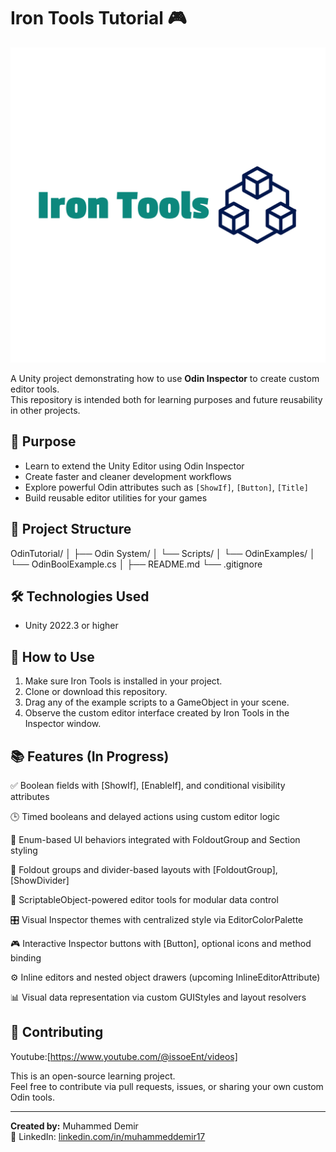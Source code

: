 # Iron Tools Tutorial 🎮

![IronTools Logo](docs/iron-Tools-logo.png)

A Unity project demonstrating how to use **Odin Inspector** to create custom editor tools.  
This repository is intended both for learning purposes and future reusability in other projects.

## 🎯 Purpose

- Learn to extend the Unity Editor using Odin Inspector  
- Create faster and cleaner development workflows  
- Explore powerful Odin attributes such as `[ShowIf]`, `[Button]`, `[Title]`  
- Build reusable editor utilities for your games  

## 📁 Project Structure
OdinTutorial/
│
├── Odin System/
│ └── Scripts/
│ └── OdinExamples/
│ └── OdinBoolExample.cs
│
├── README.md
└── .gitignore


## 🛠 Technologies Used

- Unity 2022.3 or higher  

## 🚀 How to Use

1. Make sure Iron Tools is installed in your project.  
2. Clone or download this repository.  
3. Drag any of the example scripts to a GameObject in your scene.  
4. Observe the custom editor interface created by Iron Tools in the Inspector window.

## 📚 Features (In Progress)
✅ Boolean fields with [ShowIf], [EnableIf], and conditional visibility attributes

🕒 Timed booleans and delayed actions using custom editor logic

🧩 Enum-based UI behaviors integrated with FoldoutGroup and Section styling

📂 Foldout groups and divider-based layouts with [FoldoutGroup], [ShowDivider]

🧠 ScriptableObject-powered editor tools for modular data control

🎛️ Visual Inspector themes with centralized style via EditorColorPalette

🎮 Interactive Inspector buttons with [Button], optional icons and method binding

⚙️ Inline editors and nested object drawers (upcoming InlineEditorAttribute)

📊 Visual data representation via custom GUIStyles and layout resolvers

## 🤝 Contributing

Youtube:[https://www.youtube.com/@issoeEnt/videos]

This is an open-source learning project.  
Feel free to contribute via pull requests, issues, or sharing your own custom Odin tools.

---

**Created by:** Muhammed Demir  
🔗 LinkedIn: [linkedin.com/in/muhammeddemir17](https://www.linkedin.com/in/muhammeddemir17)

